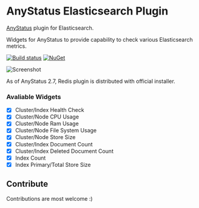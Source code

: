 # AnyStatus Elasticsearch Plugin
[AnyStatus](https://www.anystat.us) plugin for Elasticsearch.

Widgets for AnyStatus to provide capability to check various Elasticsearch metrics.

[![Build status](https://ci.appveyor.com/api/projects/status/4gh0513b19s0tnmk?svg=true)](https://ci.appveyor.com/project/fatihboy/anystatuselasticsearch)
[![NuGet](https://img.shields.io/nuget/v/AnyStatus.Plugins.Elasticsearch.svg)](https://www.nuget.org/packages/AnyStatus.Plugins.Elasticsearch/)

![Screenshot](https://raw.githubusercontent.com/fatihboy/AnyStatusElasticsearch//master/Docs/images/Screenshot.png)

As of AnyStatus 2.7, Redis plugin is distributed with official installer.

### Avaliable Widgets

-  [x] Cluster/Index Health Check
-  [x] Cluster/Node CPU Usage
-  [x] Cluster/Node Ram Usage
-  [x] Cluster/Node File System Usage
-  [x] Cluster/Node Store Size
-  [x] Cluster/Index Document Count
-  [x] Cluster/Index Deleted Document Count
-  [x] Index Count
-  [x] Index Primary/Total Store Size

## Contribute

Contributions are most welcome :)